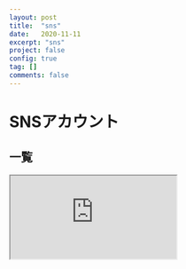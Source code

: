 ```yaml
---
layout: post
title:  "sns"
date:   2020-11-11
excerpt: "sns"
project: false
config: true
tag: []
comments: false
---
```


# SNSアカウント

## 一覧

<iframe src="https://docs.google.com/document/d/e/2PACX-1vRbCp97d-XjwZBCyYWU8HW7JIHuh_WMV0i2pBznPxLemVyz46c68_qSiN5yKSkiT7SJYcLIkeuWQiAF/pub?embedded=true"></iframe>
